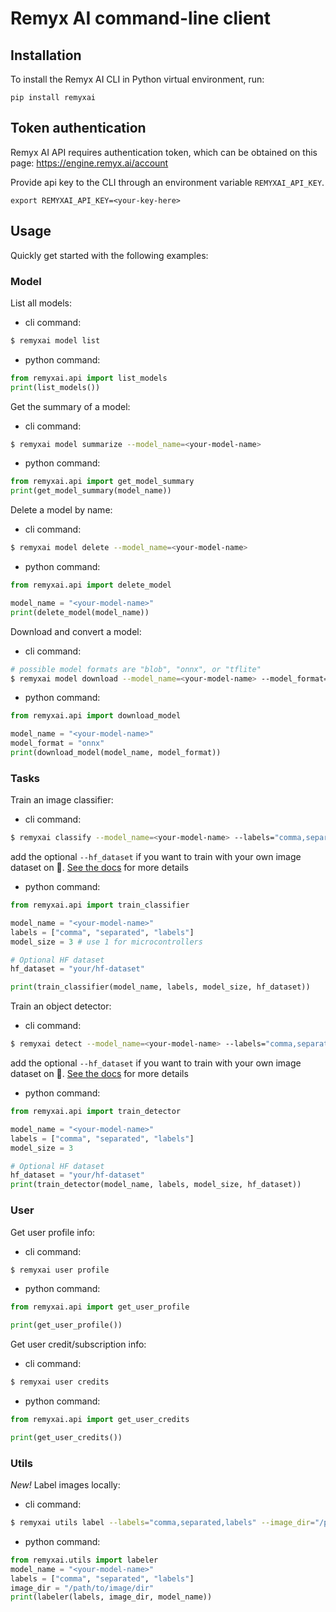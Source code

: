 # Remyx AI command-line client

## Installation
To install the Remyx AI CLI in Python virtual environment, run:

```
pip install remyxai
```

## Token authentication
Remyx AI API requires authentication token, which can be obtained on this page: https://engine.remyx.ai/account

Provide api key to the CLI through an environment variable `REMYXAI_API_KEY`.
```
export REMYXAI_API_KEY=<your-key-here>
```

## Usage
Quickly get started with the following examples:

### Model
List all models:
* cli command:
```bash
$ remyxai model list
```
* python command:
```python
from remyxai.api import list_models
print(list_models())
```

Get the summary of a model:
* cli command:
```bash
$ remyxai model summarize --model_name=<your-model-name>
```
* python command:
```python
from remyxai.api import get_model_summary
print(get_model_summary(model_name))
```

Delete a model by name:
* cli command:
```bash
$ remyxai model delete --model_name=<your-model-name>
```
* python command:
```python
from remyxai.api import delete_model

model_name = "<your-model-name>"
print(delete_model(model_name))
```

Download and convert a model:
* cli command:
```bash
# possible model formats are "blob", "onnx", or "tflite"
$ remyxai model download --model_name=<your-model-name> --model_format="onnx"
```
* python command:
```python
from remyxai.api import download_model 

model_name = "<your-model-name>"
model_format = "onnx"
print(download_model(model_name, model_format))
```

### Tasks
Train an image classifier:
* cli command:
```bash
$ remyxai classify --model_name=<your-model-name> --labels="comma,separated,labels" --model_size=<int between 1-5>
```

add the optional `--hf_dataset` if you want to train with your own image dataset on 🤗. [See the docs](https://huggingface.co/docs/datasets/v2.14.5/image_dataset#imagefolder) for more details

* python command:
```python
from remyxai.api import train_classifier

model_name = "<your-model-name>"
labels = ["comma", "separated", "labels"]
model_size = 3 # use 1 for microcontrollers

# Optional HF dataset
hf_dataset = "your/hf-dataset"

print(train_classifier(model_name, labels, model_size, hf_dataset))
```

Train an object detector:
* cli command:
```bash
$ remyxai detect --model_name=<your-model-name> --labels="comma,separated,labels" --model_size=<int between 1-5>
```

add the optional `--hf_dataset` if you want to train with your own image dataset on 🤗. [See the docs](https://huggingface.co/docs/datasets/v2.14.5/image_dataset#object-detection) for more details

* python command:
```python
from remyxai.api import train_detector

model_name = "<your-model-name>"
labels = ["comma", "separated", "labels"]
model_size = 3

# Optional HF dataset
hf_dataset = "your/hf-dataset"
print(train_detector(model_name, labels, model_size, hf_dataset))
```

### User

Get user profile info:
* cli command:
```bash
$ remyxai user profile
```
* python command:
```python
from remyxai.api import get_user_profile

print(get_user_profile())
```


Get user credit/subscription info:
* cli command:
```bash
$ remyxai user credits
```
* python command:
```python
from remyxai.api import get_user_credits

print(get_user_credits())
```

### Utils
*New!* Label images locally:
* cli command:
```bash
$ remyxai utils label --labels="comma,separated,labels" --image_dir="/path/to/image/dir"
```

* python command:
```python
from remyxai.utils import labeler
model_name = "<your-model-name>"
labels = ["comma", "separated", "labels"]
image_dir = "/path/to/image/dir"
print(labeler(labels, image_dir, model_name))
```

